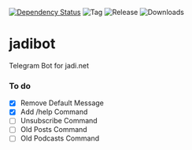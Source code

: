 [![Dependency Status](https://www.versioneye.com/user/projects/55a6800a6666330014000026/badge.svg?style=flat)](https://www.versioneye.com/user/projects/55a6800a6666330014000026)
![Tag](https://img.shields.io/github/tag/jaavid/jadibot.svg)
![Release](https://img.shields.io/github/release/jaavid/jadibot.svg)
![Downloads](https://img.shields.io/github/downloads/jaavid/jadibot/latest/total.svg)


# jadibot
Telegram Bot for jadi.net

### To do

- [x] Remove Default Message
- [x] Add /help Command
- [ ] Unsubscribe Command
- [ ] Old Posts Command
- [ ] Old Podcasts Command
